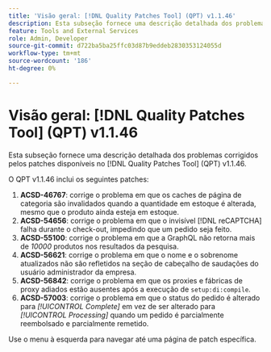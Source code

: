 ```yaml
---
title: 'Visão geral: [!DNL Quality Patches Tool] (QPT) v1.1.46'
description: Esta subseção fornece uma descrição detalhada dos problemas corrigidos pelos patches disponíveis no  [!DNL Quality Patches Tool] (QPT) v1.1.46.
feature: Tools and External Services
role: Admin, Developer
source-git-commit: d722ba5ba25ffc03d87b9eddeb2830353124055d
workflow-type: tm+mt
source-wordcount: '186'
ht-degree: 0%

---
```


# Visão geral: [!DNL Quality Patches Tool] (QPT) v1.1.46

Esta subseção fornece uma descrição detalhada dos problemas corrigidos pelos patches disponíveis no [!DNL Quality Patches Tool] (QPT) v1.1.46.

O QPT v1.1.46 inclui os seguintes patches:

1. **ACSD-46767**: corrige o problema em que os caches de página de categoria são invalidados quando a quantidade em estoque é alterada, mesmo que o produto ainda esteja em estoque.
1. **ACSD-54656**: corrige o problema em que o invisível [!DNL reCAPTCHA] falha durante o check-out, impedindo que um pedido seja feito.
1. **ACSD-55100**: corrige o problema em que a GraphQL não retorna mais de *10000* produtos nos resultados da pesquisa.
1. **ACSD-56621**: corrige o problema em que o nome e o sobrenome atualizados não são refletidos na seção de cabeçalho de saudações do usuário administrador da empresa.
1. **ACSD-56842**: corrige o problema em que os proxies e fábricas de proxy adiados estão ausentes após a execução de `setup:di:compile`.
1. **ACSD-57003**: corrige o problema em que o status do pedido é alterado para *[!UICONTROL Complete]* em vez de ser alterado para *[!UICONTROL Processing]* quando um pedido é parcialmente reembolsado e parcialmente remetido.

Use o menu à esquerda para navegar até uma página de patch específica.
